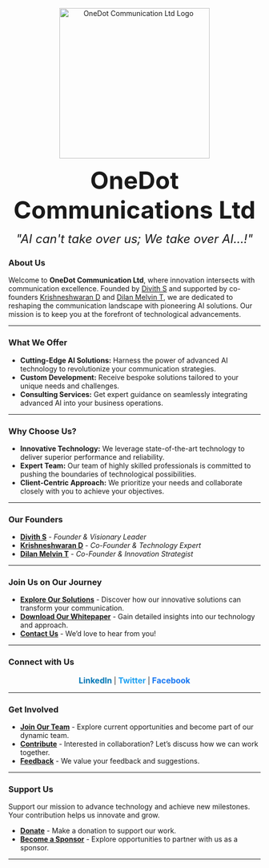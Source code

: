 <p align="center">
  <img src="https://i.ibb.co/RgN0MXR/Artboard-1-100.jpg" alt="OneDot Communication Ltd Logo" width="300"/>
</p>

<p align="center"> <span style="font-size: 48px; font-weight: bold;">OneDot Communications Ltd</span> </p> <p align="center"> <em style="font-size: 24px;">"AI can't take over us; We take over AI...!"</em> </p>

### **About Us**

Welcome to **OneDot Communication Ltd**, where innovation intersects with communication excellence. Founded by [Divith S](#) and supported by co-founders [Krishneshwaran D](#) and [Dilan Melvin T](#), we are dedicated to reshaping the communication landscape with pioneering AI solutions. Our mission is to keep you at the forefront of technological advancements.

---

### **What We Offer**

- **Cutting-Edge AI Solutions:** Harness the power of advanced AI technology to revolutionize your communication strategies.
- **Custom Development:** Receive bespoke solutions tailored to your unique needs and challenges.
- **Consulting Services:** Get expert guidance on seamlessly integrating advanced AI into your business operations.

---

### **Why Choose Us?**

- **Innovative Technology:** We leverage state-of-the-art technology to deliver superior performance and reliability.
- **Expert Team:** Our team of highly skilled professionals is committed to pushing the boundaries of technological possibilities.
- **Client-Centric Approach:** We prioritize your needs and collaborate closely with you to achieve your objectives.

---

### **Our Founders**

- **[Divith S](#)** - *Founder & Visionary Leader*
- **[Krishneshwaran D](#)** - *Co-Founder & Technology Expert*
- **[Dilan Melvin T](#)** - *Co-Founder & Innovation Strategist*

---

### **Join Us on Our Journey**

- **[Explore Our Solutions](#)** - Discover how our innovative solutions can transform your communication.
- **[Download Our Whitepaper](#)** - Gain detailed insights into our technology and approach.
- **[Contact Us](mailto:info@onedotcommunication.com)** - We’d love to hear from you!

---

### **Connect with Us**

<p align="center">
  <a href="https://www.linkedin.com/company/onedot-communication" target="_blank" style="text-decoration: none; color: #0077b5; font-weight: bold; font-size: 16px;">LinkedIn</a> |
  <a href="https://twitter.com/OneDotComm" target="_blank" style="text-decoration: none; color: #1da1f2; font-weight: bold; font-size: 16px;">Twitter</a> |
  <a href="https://www.facebook.com/OneDotCommunication" target="_blank" style="text-decoration: none; color: #1877f2; font-weight: bold; font-size: 16px;">Facebook</a>
</p>

---

### **Get Involved**

- **[Join Our Team](t.me/ninjaonsteroids)** - Explore current opportunities and become part of our dynamic team.
- **[Contribute](#)** - Interested in collaboration? Let’s discuss how we can work together.
- **[Feedback](mailto:onedotcommunications@gmail.com)** - We value your feedback and suggestions.

---

### **Support Us**

Support our mission to advance technology and achieve new milestones. Your contribution helps us innovate and grow.

- **[Donate](#)** - Make a donation to support our work.
- **[Become a Sponsor](#)** - Explore opportunities to partner with us as a sponsor.

---
